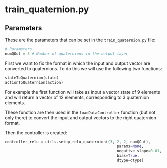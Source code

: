 # train_quaternion.py

## Parameters
These are the parameters that can be set in the `train_quaternion.py` file:

```python
# Parameters
numQOut = 3 # Number of quaternions in the output layer

```

First we want to fix the format in which the input and output vector are converted to quaternions.
To do this we will use the following two functions:

```python   
stateToQuaternion(state)
actionToQuaternion(action)
```
For example the first function will take as input a vector state of 9 elements and will return a
vector of 12 elements, corresponding to 3 quaternion elements. 

These function are then used in the `loadDataController` function (but not only there) to convert the input and output vectors to the right quaternion format. 

Then the controller is created:
```python
controller_relu = utils.setup_relu_quaternion((3, 2, 2, numQOut),  
                                                  params=None,
                                                  negative_slope=0.01,
                                                  bias=True,
                                                  dtype=dtype)
```


